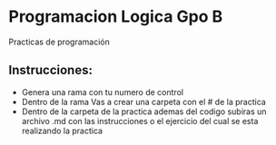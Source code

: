 # Programacion Logica Gpo B
Practicas de programación
## Instrucciones:
  * Genera una rama con tu numero de control
  * Dentro de la rama Vas a crear una carpeta con el # de la practica
  * Dentro de la carpeta de la practica ademas del codigo subiras un archivo .md con las instrucciones o el ejercicio del cual se esta realizando la practica
